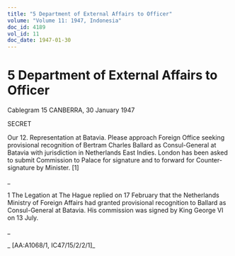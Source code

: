 ```yaml
---
title: "5 Department of External Affairs to Officer"
volume: "Volume 11: 1947, Indonesia"
doc_id: 4189
vol_id: 11
doc_date: 1947-01-30
---
```


# 5 Department of External Affairs to Officer

Cablegram 15 CANBERRA, 30 January 1947

SECRET

Our 12. Representation at Batavia. Please approach Foreign Office seeking provisional recognition of Bertram Charles Ballard as Consul-General at Batavia with jurisdiction in Netherlands East Indies. London has been asked to submit Commission to Palace for signature and to forward for Counter-signature by Minister. [1]

_

1 The Legation at The Hague replied on 17 February that the Netherlands Ministry of Foreign Affairs had granted provisional recognition to Ballard as Consul-General at Batavia. His commission was signed by King George VI on 13 July.

_

_ [AA:A1068/1, IC47/15/2/2/1]_
